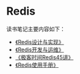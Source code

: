 # Redis

读书笔记主要内容如下：

- [《Redis设计与实现》](./redis-design/1-sds.md)
- [《Redis开发与运维》](./redis-develop/1-install.md)
- [《极客时间Redis45讲》](./redis-45/25-exception-cache.md)
- [《Redis使用手册》]()